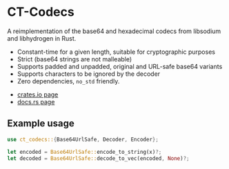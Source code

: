 # CT-Codecs

A reimplementation of the base64 and hexadecimal codecs from libsodium and libhydrogen in Rust.

- Constant-time for a given length, suitable for cryptographic purposes
- Strict (base64 strings are not malleable)
- Supports padded and unpadded, original and URL-safe base64 variants
- Supports characters to be ignored by the decoder
- Zero dependencies, `no_std` friendly.

* [crates.io page](https://crates.io/crates/ct-codecs)
* [docs.rs page](https://docs.rs/ct-codecs)

## Example usage

```rust
use ct_codecs::{Base64UrlSafe, Decoder, Encoder};

let encoded = Base64UrlSafe::encode_to_string(x)?;
let decoded = Base64UrlSafe::decode_to_vec(encoded, None)?;
```


